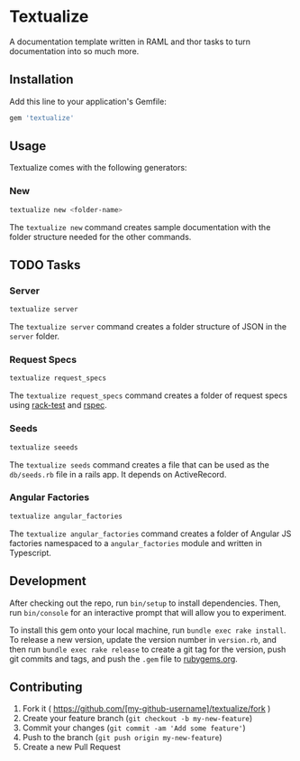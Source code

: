# Textualize

A documentation template written in RAML and thor tasks to turn documentation
into so much more.

## Installation

Add this line to your application's Gemfile:

```ruby
gem 'textualize'
```

## Usage

Textualize comes with the following generators:

### New

```bash
textualize new <folder-name>
```

The ``textualize new`` command creates sample documentation with the folder
structure needed for the other commands.

## TODO Tasks
### Server

```bash
textualize server
```

The ``textualize server`` command creates a folder structure of JSON in the
``server`` folder.

### Request Specs

```bash
textualize request_specs
```

The ``textualize request_specs`` command creates a folder of request specs
using [rack-test](https://github.com/brynary/rack-test) and
[rspec](https://github.com/rspec/rspec).

### Seeds

```bash
textualize seeeds
```

The ``textualize seeds`` command creates a file that can be used as the
``db/seeds.rb`` file in a rails app. It depends on ActiveRecord.

### Angular Factories

```bash
textualize angular_factories
```

The ``textualize angular_factories`` command creates a folder of Angular JS
factories namespaced to a ``angular_factories`` module and written in
Typescript.

## Development

After checking out the repo, run `bin/setup` to install dependencies. Then, run
`bin/console` for an interactive prompt that will allow you to experiment.

To install this gem onto your local machine, run `bundle exec rake install`. To
release a new version, update the version number in `version.rb`, and then run
`bundle exec rake release` to create a git tag for the version, push git
commits and tags, and push the `.gem` file to
[rubygems.org](https://rubygems.org).

## Contributing

1. Fork it ( https://github.com/[my-github-username]/textualize/fork )
2. Create your feature branch (`git checkout -b my-new-feature`)
3. Commit your changes (`git commit -am 'Add some feature'`)
4. Push to the branch (`git push origin my-new-feature`)
5. Create a new Pull Request

